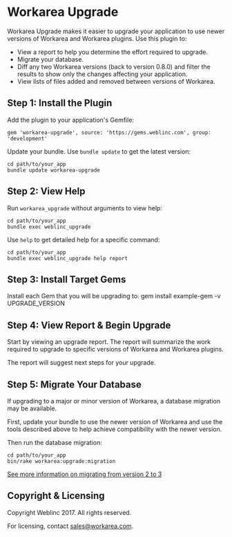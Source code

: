 Workarea Upgrade
================================================================================

Workarea Upgrade makes it easier to upgrade your application to use newer
versions of Workarea and Workarea plugins. Use this plugin to:

* View a report to help you determine the effort required to upgrade.
* Migrate your database.
* Diff any two Workarea versions (back to version 0.8.0) and filter the
results to show only the changes affecting your application.
* View lists of files added and removed between versions of Workarea.


Step 1: Install the Plugin
--------------------------------------------------------------------------------

Add the plugin to your application's Gemfile:

    gem 'workarea-upgrade', source: 'https://gems.weblinc.com', group: 'development'

Update your bundle. Use `bundle update` to get the latest version:

    cd path/to/your_app
    bundle update workarea-upgrade


Step 2: View Help
--------------------------------------------------------------------------------

Run `workarea_upgrade` without arguments to view help:

    cd path/to/your_app
    bundle exec weblinc_upgrade

Use `help` to get detailed help for a specific command:

    cd path/to/your_app
    bundle exec weblinc_upgrade help report

Step 3: Install Target Gems
--------------------------------------------------------------------------------

Install each Gem that you will be upgrading to.
gem install example-gem -v UPGRADE_VERSION

Step 4: View Report & Begin Upgrade
--------------------------------------------------------------------------------

Start by viewing an upgrade report. The report will summarize the work required
to upgrade to specific versions of Workarea and Workarea plugins.

The report will suggest next steps for your upgrade.


Step 5: Migrate Your Database
--------------------------------------------------------------------------------

If upgrading to a major or minor version of Workarea, a database migration may
be available.

First, update your bundle to use the newer version of Workarea and use the tools
described above to help achieve compatibility with the newer version.

Then run the database migration:

    cd path/to/your_app
    bin/rake workarea:upgrade:migration

[See more information on migrating from version 2 to 3](/v3_database_migration.md)

Copyright & Licensing
--------------------------------------------------------------------------------

Copyright Weblinc 2017. All rights reserved.

For licensing, contact sales@workarea.com.
